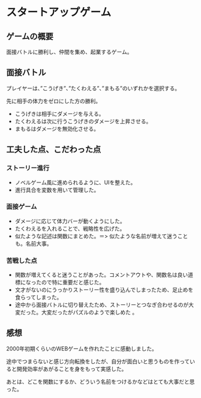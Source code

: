 # スタートアップゲーム

## ゲームの概要
面接バトルに勝利し、仲間を集め、起業するゲーム。


## 面接バトル
プレイヤーは、”こうげき”、”たくわえる”、”まもる”のいずれかを選択する。

先に相手の体力をゼロにした方の勝利。

- こうげきは相手にダメージを与える。
- たくわえるは次に行うこうげきのダメージを上昇させる。
- まもるはダメージを無効化させる。


## 工夫した点、こだわった点

### ストーリー進行
- ノベルゲーム風に進められるように、UIを整えた。
- 進行具合を変数を用いて管理した。

### 面接ゲーム
- ダメージに応じて体力バーが動くようにした。
- たくわえるを入れることで、戦略性を広げた。
- 似たような記述は関数にまとめた。＝> 似たような名前が増えて迷うことも。名前大事。


### 苦戦した点

- 関数が増えてくると迷うことがあった。コメントアウトや、関数名は良い道標になったので特に重要だと感じた。
- 文才がないのにうっかりストーリー性を盛り込んでしまったため、足止めを食らってしまった。
- 途中から面接バトルに切り替えたため、ストーリーとつなぎ合わせるのが大変だった。大変だったがパズルのようで楽しめた
。


## 感想

2000年初期くらいのWEBゲームを作れたことに感動しました。

途中でつまらないと感じ方向転換をしたが、自分が面白いと思うものを作っていると開発効率があがることを身をもって実感した。

あとは、どこを関数にするか、どういう名前をつけるかなどはとても大事だと思った。